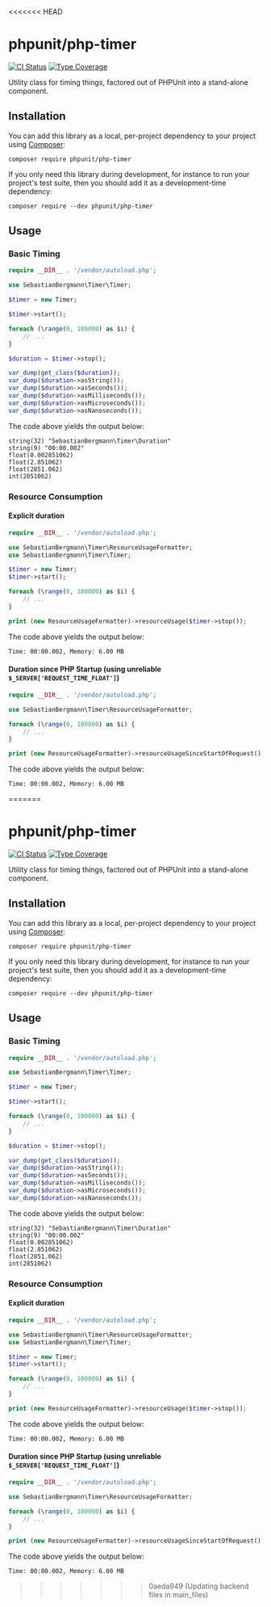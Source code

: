 <<<<<<< HEAD
# phpunit/php-timer

[![CI Status](https://github.com/sebastianbergmann/php-timer/workflows/CI/badge.svg)](https://github.com/sebastianbergmann/php-timer/actions)
[![Type Coverage](https://shepherd.dev/github/sebastianbergmann/php-timer/coverage.svg)](https://shepherd.dev/github/sebastianbergmann/php-timer)

Utility class for timing things, factored out of PHPUnit into a stand-alone component.

## Installation

You can add this library as a local, per-project dependency to your project using [Composer](https://getcomposer.org/):

```
composer require phpunit/php-timer
```

If you only need this library during development, for instance to run your project's test suite, then you should add it as a development-time dependency:

```
composer require --dev phpunit/php-timer
```

## Usage

### Basic Timing

```php
require __DIR__ . '/vendor/autoload.php';

use SebastianBergmann\Timer\Timer;

$timer = new Timer;

$timer->start();

foreach (\range(0, 100000) as $i) {
    // ...
}

$duration = $timer->stop();

var_dump(get_class($duration));
var_dump($duration->asString());
var_dump($duration->asSeconds());
var_dump($duration->asMilliseconds());
var_dump($duration->asMicroseconds());
var_dump($duration->asNanoseconds());
```

The code above yields the output below:

```
string(32) "SebastianBergmann\Timer\Duration"
string(9) "00:00.002"
float(0.002851062)
float(2.851062)
float(2851.062)
int(2851062)
```

### Resource Consumption

#### Explicit duration

```php
require __DIR__ . '/vendor/autoload.php';

use SebastianBergmann\Timer\ResourceUsageFormatter;
use SebastianBergmann\Timer\Timer;

$timer = new Timer;
$timer->start();

foreach (\range(0, 100000) as $i) {
    // ...
}

print (new ResourceUsageFormatter)->resourceUsage($timer->stop());
```

The code above yields the output below:

```
Time: 00:00.002, Memory: 6.00 MB
```

#### Duration since PHP Startup (using unreliable `$_SERVER['REQUEST_TIME_FLOAT']`)

```php
require __DIR__ . '/vendor/autoload.php';

use SebastianBergmann\Timer\ResourceUsageFormatter;

foreach (\range(0, 100000) as $i) {
    // ...
}

print (new ResourceUsageFormatter)->resourceUsageSinceStartOfRequest();
```

The code above yields the output below:

```
Time: 00:00.002, Memory: 6.00 MB
```
=======
# phpunit/php-timer

[![CI Status](https://github.com/sebastianbergmann/php-timer/workflows/CI/badge.svg)](https://github.com/sebastianbergmann/php-timer/actions)
[![Type Coverage](https://shepherd.dev/github/sebastianbergmann/php-timer/coverage.svg)](https://shepherd.dev/github/sebastianbergmann/php-timer)

Utility class for timing things, factored out of PHPUnit into a stand-alone component.

## Installation

You can add this library as a local, per-project dependency to your project using [Composer](https://getcomposer.org/):

```
composer require phpunit/php-timer
```

If you only need this library during development, for instance to run your project's test suite, then you should add it as a development-time dependency:

```
composer require --dev phpunit/php-timer
```

## Usage

### Basic Timing

```php
require __DIR__ . '/vendor/autoload.php';

use SebastianBergmann\Timer\Timer;

$timer = new Timer;

$timer->start();

foreach (\range(0, 100000) as $i) {
    // ...
}

$duration = $timer->stop();

var_dump(get_class($duration));
var_dump($duration->asString());
var_dump($duration->asSeconds());
var_dump($duration->asMilliseconds());
var_dump($duration->asMicroseconds());
var_dump($duration->asNanoseconds());
```

The code above yields the output below:

```
string(32) "SebastianBergmann\Timer\Duration"
string(9) "00:00.002"
float(0.002851062)
float(2.851062)
float(2851.062)
int(2851062)
```

### Resource Consumption

#### Explicit duration

```php
require __DIR__ . '/vendor/autoload.php';

use SebastianBergmann\Timer\ResourceUsageFormatter;
use SebastianBergmann\Timer\Timer;

$timer = new Timer;
$timer->start();

foreach (\range(0, 100000) as $i) {
    // ...
}

print (new ResourceUsageFormatter)->resourceUsage($timer->stop());
```

The code above yields the output below:

```
Time: 00:00.002, Memory: 6.00 MB
```

#### Duration since PHP Startup (using unreliable `$_SERVER['REQUEST_TIME_FLOAT']`)

```php
require __DIR__ . '/vendor/autoload.php';

use SebastianBergmann\Timer\ResourceUsageFormatter;

foreach (\range(0, 100000) as $i) {
    // ...
}

print (new ResourceUsageFormatter)->resourceUsageSinceStartOfRequest();
```

The code above yields the output below:

```
Time: 00:00.002, Memory: 6.00 MB
```
>>>>>>> 0aeda949 (Updating backend files in main_files)
